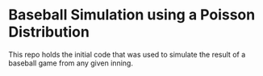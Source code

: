 # Baseball Simulation using a Poisson Distribution

This repo holds the initial code that was used to simulate the result of a baseball game from any given inning. 
